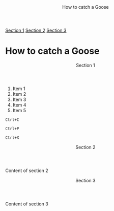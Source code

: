 <!DOCTYPE html
  <html>
  <head>
    <title>How to catch a Goose</title>
    <meta charset="UTF-8"/>
    <meta name="viewport" content="width=device-width, initial-scale=1.0"/>
    <link rel="stylesheet" href="index.css"/>
    <link href="_config.yml"/>
  </head>
  <body>
    <nav id="navbar">
      <header>How to catch a Goose</header>
        <a class="nav-link" href="#section_1">Section 1</a>
        <a class="nav-link" href="#section_2">Section 2</a>
        <a class="nav-link" href="#section_3">Section 3</a>
    </nav>
  <main id="main-doc">
    <h1>How to catch a Goose</h1>
    <section class="main-section" id="section_1">
      <header>Section 1</header>
      <p>
          <ol>
            <li>Item 1</li>
            <li>
              Item 2
            </li>
            <li>
              Item 3
            </li>
            <li>
              Item 4
            </li>
            <li>
              Item 5
            </li>
          </ol>
        </p>
        <p>
          <code>Ctrl+C</code>
        </p>
        <p>
          <code>Ctrl+P</code>
        </p>
        <p>
          <code>Ctrl+X</code>
        </p>
      </section>
      <section class="main-section" id="section_2">
        <header>Section 2</header>
        <p>
           Content of section 2
        </p>
      </section>
      <section class="main-section" id="section_3">
        <header>Section 3</header>
        <p>
         Content of section 3
        </p>
      </section>
    </main>
  </body>
    </hmtl>

